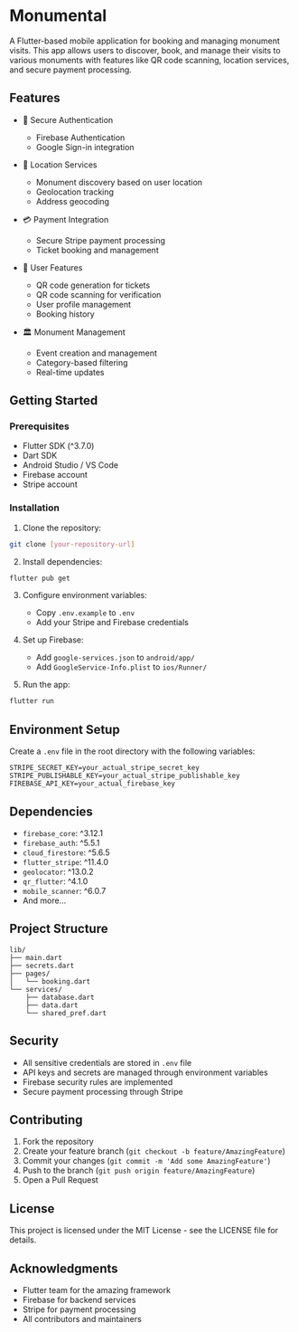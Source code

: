 # Monumental

A Flutter-based mobile application for booking and managing monument visits. This app allows users to discover, book, and manage their visits to various monuments with features like QR code scanning, location services, and secure payment processing.

## Features

- 🔐 Secure Authentication
  - Firebase Authentication
  - Google Sign-in integration
- 📍 Location Services

  - Monument discovery based on user location
  - Geolocation tracking
  - Address geocoding

- 💳 Payment Integration
  - Secure Stripe payment processing
  - Ticket booking and management
- 📱 User Features

  - QR code generation for tickets
  - QR code scanning for verification
  - User profile management
  - Booking history

- 🏛️ Monument Management
  - Event creation and management
  - Category-based filtering
  - Real-time updates

## Getting Started

### Prerequisites

- Flutter SDK (^3.7.0)
- Dart SDK
- Android Studio / VS Code
- Firebase account
- Stripe account

### Installation

1. Clone the repository:

```bash
git clone [your-repository-url]
```

2. Install dependencies:

```bash
flutter pub get
```

3. Configure environment variables:

   - Copy `.env.example` to `.env`
   - Add your Stripe and Firebase credentials

4. Set up Firebase:

   - Add `google-services.json` to `android/app/`
   - Add `GoogleService-Info.plist` to `ios/Runner/`

5. Run the app:

```bash
flutter run
```

## Environment Setup

Create a `.env` file in the root directory with the following variables:

```
STRIPE_SECRET_KEY=your_actual_stripe_secret_key
STRIPE_PUBLISHABLE_KEY=your_actual_stripe_publishable_key
FIREBASE_API_KEY=your_actual_firebase_key
```

## Dependencies

- `firebase_core`: ^3.12.1
- `firebase_auth`: ^5.5.1
- `cloud_firestore`: ^5.6.5
- `flutter_stripe`: ^11.4.0
- `geolocator`: ^13.0.2
- `qr_flutter`: ^4.1.0
- `mobile_scanner`: ^6.0.7
- And more...

## Project Structure

```
lib/
├── main.dart
├── secrets.dart
├── pages/
│   └── booking.dart
└── services/
    ├── database.dart
    ├── data.dart
    └── shared_pref.dart
```

## Security

- All sensitive credentials are stored in `.env` file
- API keys and secrets are managed through environment variables
- Firebase security rules are implemented
- Secure payment processing through Stripe

## Contributing

1. Fork the repository
2. Create your feature branch (`git checkout -b feature/AmazingFeature`)
3. Commit your changes (`git commit -m 'Add some AmazingFeature'`)
4. Push to the branch (`git push origin feature/AmazingFeature`)
5. Open a Pull Request

## License

This project is licensed under the MIT License - see the LICENSE file for details.

## Acknowledgments

- Flutter team for the amazing framework
- Firebase for backend services
- Stripe for payment processing
- All contributors and maintainers
